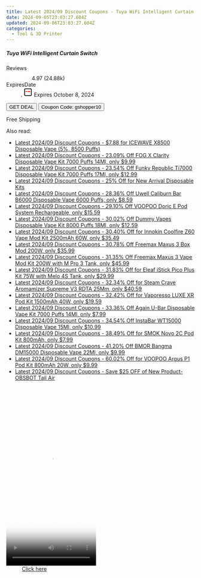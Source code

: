 ```yaml
---
title: Latest 2024/09 Discount Coupons - Tuya WiFi Intelligent Curtain Switch
date: 2024-09-05T23:03:27.604Z
updated: 2024-09-06T23:03:27.604Z
categories:
  - Tool & 3D Printer
---
```



<div class="max-w-4xl mx-auto grid grid-cols-1 lg:max-w-5xl lg:gap-x-20 lg:grid-cols-2">
  <div class="relative p-3 col-start-1 row-start-1 flex flex-col-reverse rounded-lg bg-gradient-to-t from-black/75 via-black/0 sm:bg-none sm:row-start-2 sm:p-0 lg:row-start-1">
    <h5 class="mt-1 text-lg font-semibold text-white sm:text-slate-900 md:text-2xl dark:sm:text-white">Tuya WiFi Intelligent Curtain Switch</h5>
  </div>
  
  <div class="col-start-1 col-end-3 row-start-1 grid gap-4 sm:mb-6 sm:grid-cols-4 lg:col-start-2 lg:row-span-6 lg:row-end-6 lg:mb-0 lg:gap-6">
    
  </div>
  <dl class="row-start-2 mt-4 flex items-center text-xs font-medium sm:row-start-3 sm:mt-1 md:mt-2.5 lg:row-start-2">
    <dt class="sr-only">Reviews</dt>
    <dd class="flex items-center text-indigo-600 dark:text-indigo-400">
      <svg width="24" height="24" fill="none" aria-hidden="true" class="mr-1 stroke-current dark:stroke-indigo-500">
        <path d="m12 5 2 5h5l-4 4 2.103 5L12 16l-5.103 3L9 14l-4-4h5l2-5Z" stroke-width="2" stroke-linecap="round" stroke-linejoin="round" />
      </svg>
      <span>4.97 <span class="font-normal text-slate-400">(24.88k)</span></span>
    </dd>
    <dt class="sr-only">ExpiresDate</dt>
    <dd class="flex items-center">
      <svg width="2" height="2" aria-hidden="true" fill="currentColor" class="mx-3 text-slate-300">
        <circle cx="1" cy="1" r="1" />
      </svg>
      <svg width="24" height="24" viewBox="0 0 24 24" fill="none" stroke="currentColor" stroke-width="2">
        <rect x="3" y="3" width="18" height="18" rx="2" fill="#fff" />
        <path d="M6 10L18 10" stroke="red" stroke-width="2" fill="none" />
        <path d="M10 6L10 18" stroke="#fff" stroke-width="2" fill="none" />
      </svg>
      Expires October 8, 2024    </dd>
  </dl>
  <div class="col-start-1 row-start-3 mt-4 self-center sm:col-start-2 sm:row-span-2 sm:row-start-2 sm:mt-0 lg:col-start-1 lg:row-start-3 lg:row-end-4 lg:mt-6">
    <button type="button" onClick="javascript:window.open(decodeURIComponent('https%3A%2F%2Fwww.shareasale.com%2Fu.cfm%3Fd%3D1118533%26m%3D97331%26u%3D4338022'), '_blank');void(0);" class="rounded-lg bg-red-600 px-3 py-2 text-sm font-medium leading-6 text-white">GET DEAL</button>
    <button type="button" onClick="javascript:window.open(decodeURIComponent('https%3A%2F%2Fwww.shareasale.com%2Fu.cfm%3Fd%3D1118533%26m%3D97331%26u%3D4338022'), '_blank');void(0);" class="border-dashed border-2 border-indigo-600 bg-green-100 text-sm leading-6 font-medium py-2 px-3 rounded-lg">Coupon Code: gshopper10</button>
  </div>
  <p class="col-start-1 mt-4 text-sm leading-6 sm:col-span-2 lg:col-span-1 lg:row-start-4 lg:mt-6 dark:text-slate-400">
    Free Shipping 
  </p>
</div>
<span class="atpl-alsoreadstyle">Also read:</span>
<div><ul>
<li><a href="https://coupons.techidaily.com/coupon-1080590-share-59344-sale/"><u>Latest 2024/09 Discount Coupons - $7.88 for ICEWAVE X8500 Disposable Vape (5%, 8500 Puffs)</u></a></li>
<li><a href="https://coupons.techidaily.com/coupon-1057196-share-90958-sale/"><u>Latest 2024/09 Discount Coupons - 23.09% Off FOG X Clarity Disposable Vape Kit 7000 Puffs 14Ml, only $9.99</u></a></li>
<li><a href="https://coupons.techidaily.com/coupon-1004747-share-90958-sale/"><u>Latest 2024/09 Discount Coupons - 23.54% Off Funky Republic Ti7000 Disposable Vape Kit 7000 Puffs 17Ml, only $12.99</u></a></li>
<li><a href="https://coupons.techidaily.com/coupon-1079634-share-90958-sale/"><u>Latest 2024/09 Discount Coupons - 25% Off for New Arrival Disposable Kits</u></a></li>
<li><a href="https://coupons.techidaily.com/coupon-1082613-share-90958-sale/"><u>Latest 2024/09 Discount Coupons - 28.36% Off Uwell Caliburn Bar B6000 Disposable Vape 6000 Puffs, only $8.59</u></a></li>
<li><a href="https://coupons.techidaily.com/coupon-1077999-share-90958-sale/"><u>Latest 2024/09 Discount Coupons - 29.10% Off VOOPOO Doric E Pod System Rechargeable, only $15.59</u></a></li>
<li><a href="https://coupons.techidaily.com/coupon-1046819-share-90958-sale/"><u>Latest 2024/09 Discount Coupons - 30.02% Off Dummy Vapes Disposable Vape Kit 8000 Puffs 18Ml, only $12.59</u></a></li>
<li><a href="https://coupons.techidaily.com/coupon-979070-share-90958-sale/"><u>Latest 2024/09 Discount Coupons - 30.40% Off for Innokin Coolfire Z60 Vape Mod Kit 2500mAh 60W, only $35.49</u></a></li>
<li><a href="https://coupons.techidaily.com/coupon-1077245-share-90958-sale/"><u>Latest 2024/09 Discount Coupons - 30.78% Off Freemax Maxus 3 Box Mod 200W, only $35.99</u></a></li>
<li><a href="https://coupons.techidaily.com/coupon-1077243-share-90958-sale/"><u>Latest 2024/09 Discount Coupons - 31.35% Off Freemax Maxus 3 Vape Mod Kit 200W with M Pro 3 Tank, only $45.99</u></a></li>
<li><a href="https://coupons.techidaily.com/coupon-1043898-share-90958-sale/"><u>Latest 2024/09 Discount Coupons - 31.83% Off for Eleaf iStick Pico Plus Kit 75W with Melo 4S Tank, only $29.99</u></a></li>
<li><a href="https://coupons.techidaily.com/coupon-1040468-share-90958-sale/"><u>Latest 2024/09 Discount Coupons - 32.34% Off for Steam Crave Aromamizer Supreme V3 RDTA 25Mm, only $40.59</u></a></li>
<li><a href="https://coupons.techidaily.com/coupon-970182-share-90958-sale/"><u>Latest 2024/09 Discount Coupons - 32.42% Off for Vaporesso LUXE XR Pod Kit 1500mAh 40W, only $19.59</u></a></li>
<li><a href="https://coupons.techidaily.com/coupon-1050553-share-90958-sale/"><u>Latest 2024/09 Discount Coupons - 33.36% Off Again U-Bar Disposable Vape Kit 7000 Puffs 14Ml, only $7.99</u></a></li>
<li><a href="https://coupons.techidaily.com/coupon-1082616-share-90958-sale/"><u>Latest 2024/09 Discount Coupons - 34.54% Off InstaBar WT15000 Disposable Vape 15Ml, only $10.99</u></a></li>
<li><a href="https://coupons.techidaily.com/coupon-997038-share-90958-sale/"><u>Latest 2024/09 Discount Coupons - 38.49% Off for SMOK Novo 2C Pod Kit 800mAh, only $7.99</u></a></li>
<li><a href="https://coupons.techidaily.com/coupon-1088149-share-90958-sale/"><u>Latest 2024/09 Discount Coupons - 41.20% Off BMOR Bangma DM15000 Disposable Vape 22Ml, only $9.99</u></a></li>
<li><a href="https://coupons.techidaily.com/coupon-965610-share-90958-sale/"><u>Latest 2024/09 Discount Coupons - 60.02% Off for VOOPOO Argus P1 Pod Kit 800mAh 20W, only $9.99</u></a></li>
<li><a href="https://coupons.techidaily.com/coupon-1075130-share-114666-sale/"><u>Latest 2024/09 Discount Coupons - Save $25 OFF of New Product- OBSBOT Tail Air</u></a></li>
</ul></div>

<ins class="adsbygoogle"
      style="display:block"
      data-ad-client="ca-pub-7571918770474297"
      data-ad-slot="8358498916"
      data-ad-format="auto"
      data-full-width-responsive="true"></ins>
<!-- affiliate ads begin -->
<span id="1770776">
					<video width="240" height="480" style="cursor:pointer"
           poster="//a.impactradius-go.com/display-clicktoplayimage/1770776.png"
           onclick="if(!this.playClicked){this.play();this.setAttribute('controls',true);this.playClicked=true;}">
	   <source src="//a.impactradius-go.com/display-ad/20702-1770776">
	   <img src="//a.impactradius-go.com/display-clicktoplayimage/1770776.png" style="border: none; height: 100%; width: 100%; object-fit: contain">
	</video>
	<div style="width:150px;text-align:center"><a href="javascript:window.open(decodeURIComponent('https%3A%2F%2Ftokenmetrics.sjv.io%2Fc%2F5597632%2F1770776%2F20702'), '_blank');void(0);">Click here</a></div>
</span>
<img height="0" width="0" src="https://imp.pxf.io/i/5597632/1770776/20702" style="position:absolute;visibility:hidden;" border="0" />
<!-- affiliate ads end -->